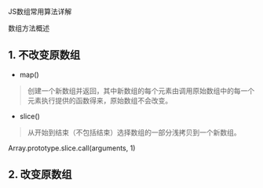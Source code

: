 JS数组常用算法详解

数组方法概述

## 1. 不改变原数组

- map()
> 创建一个新数组并返回，其中新数组的每个元素由调用原始数组中的每一个元素执行提供的函数得来，原始数组不会改变。 

- slice()
> 从开始到结束（不包括结束）选择数组的一部分浅拷贝到一个新数组。

Array.prototype.slice.call(arguments, 1)


## 2. 改变原数组